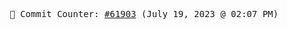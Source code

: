 <p align="center">
    <samp>
        📮 Commit Counter: <a href="https://github.com/Javascript-void0/Javascript-void0/commits/main">#61903</a> (July 19, 2023 @ 02:07 PM)
    </samp>
</p>